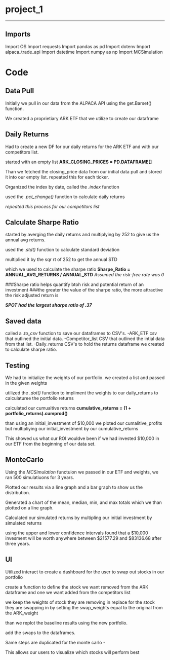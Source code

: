 # project_1

---

## Imports

Import OS
Import requests
Import pandas as pd
Import dotenv
Import alpaca_trade_api
Import datetime 
Import numpy as np
Import MCSimulation


# Code

## Data Pull
Initially we pull in our data from the ALPACA API using the get.Barset() function.

We created a proprietiary ARK ETF that we utilize to create our dataframe


## Daily Returns

Had to create a new DF for our daily returns for the ARK ETF and with our competitors list.

started with an empty list **ARK_CLOSING_PRICES = PD.DATAFRAME[]**

Than we fetched the closing_price data from our initial data pull and stored it into our empty list.
repeated this for each ticker.

Organized the index by date, called the *.index* function

used the *.pct_change()* function to calculate daily returns

*repeated this process for our competitors list*


## Calculate Sharpe Ratio

started by averging the daily returns and multiplying by 252 to give us the annual avg returns.

used the *.std()* function to calculate standard deviation

multiplied it by the sqr rt of 252 to get the annual STD

which we used to calculate the sharpe ratio **Sharpe_Ratio = ANNUAL_AVG_RETURNS / ANNUAL_STD** *Assumed the risk-free rate was 0*

###Sharpe ratio helps quantify btoh risk and potential return of an investment
###the greater the value of the sharpe ratio, the more attractive the risk adjusted return is

***SPOT had the largest sharpe ratio of .37***


## Saved data

called a *.to_csv* function to save our dataframes to CSV's. 
-ARK_ETF csv that outlined the initial data.
-Competitor_list CSV that outlined the intial data from that list.
-Daily_returns CSV's to hold the returns dataframe we created to calculate sharpe ratio.


## Testing

We had to initialize the weights of our portfolio.
we created a list and passed in the given weights

utilized the *.dot()* function to impliment the weights to our daily_returns to calculaturee the portfolio returns

calculated our cumualtive returns **cumulative_returns = (1 + portfolio_returns).cumprod()**

than using an initial_investment of $10,000 we ploted our cumalitive_profits but multipliying our initial_investment by our cumulative_returns

This showed us what our ROI wouldve been if we had invested $10,000 in our ETF from the beginning of our data set. 


## MonteCarlo

Using the *MCSimulation* functuion we passed in our ETF and weights, we ran 500 simulatiuons for 3 years.

Plotted our results via a line graph and a bar graph to show us the distribution.

Generated a chart of the mean, median, min, and max totals which we than plotted on a line graph.

Calculated our simulated returns by multipling our initial investment by simulated returns

using the upper and lower confidence intervals found that a $10,000 invesment will be worth anywhere between $21577.29 and $83136.68 after three years. 

## UI 

Utilized interact to create a dashboard for the user to swap out stocks in our portfolio

create a function to define the stock we want removed from the ARK dataframe and one we want added from the competitors list

we keep the weights of stock they are removing in replace for the stock they are swapping in by setting the swap_weights equal to the original from the ARK_weight

than we replot the baseline results using the new portfolio. 

add the swaps to the dataframes. 

Same steps are duplicated for the monte carlo - 

This allows our users to visualize which stocks will perform best



